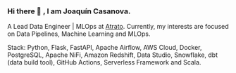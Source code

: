 ### Hi there 👋 , I am Joaquín Casanova.

A Lead Data Engineer | MLOps at [Atrato](https://www.atratopago.com/). Currently, my interests are focused on Data Pipelines, Machine Learning and MLOps. 


Stack: Python, Flask, FastAPI, Apache Airflow, AWS Cloud, Docker, PostgreSQL, Apache NiFi, Amazon Redshift, Data Studio, Snowflake, dbt (data build tool), GitHub Actions, Serverless Framework and Scala.
  
